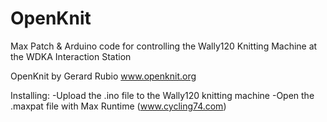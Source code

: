 # OpenKnit
Max Patch & Arduino code for controlling the Wally120 Knitting Machine at the WDKA Interaction Station

OpenKnit by Gerard Rubio www.openknit.org

Installing:
  -Upload the .ino file to the Wally120 knitting machine
  -Open the .maxpat file with Max Runtime (www.cycling74.com)
